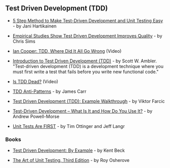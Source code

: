 ## Test Driven Development (TDD)

- [5 Step Method to Make Test-Driven Development and Unit Testing Easy](https://codeutopia.net/blog/2016/10/10/5-step-method-to-make-test-driven-development-and-unit-testing-easy/) - by Jani Hartikainen

- [Empirical Studies Show Test Driven Development Improves Quality](https://www.infoq.com/news/2009/03/TDD-Improves-Quality) - by Chris Sims

- [Ian Cooper: TDD, Where Did It All Go Wrong](https://vimeo.com/68375232) (Video)

- [Introduction to Test Driven Development (TDD)](http://agiledata.org/essays/tdd.html) - by Scott W. Ambler. "Test-driven development (TDD) is a development technique where you must first write a test that fails before you write new functional code."

- [Is TDD Dead?](https://www.youtube.com/watch?v=z9quxZsLcfo) (Video)

- [TDD Anti-Patterns](https://web.archive.org/web/20160304022521/http://blog.james-carr.org/2006/11/03/tdd-anti-patterns/) - by James Carr

- [Test Driven Development (TDD): Example Walkthrough](https://technologyconversations.com/2013/12/20/test-driven-development-tdd-example-walkthrough/) - by Viktor Farcic

- [Test-Driven Development – What Is It and How Do You Use It?](https://airbrake.io/blog/sdlc/test-driven-development) - by Andrew Powell-Morse

- [Unit Tests Are FIRST](https://pragprog.com/magazines/2012-01/unit-tests-are-first) - by Tim Ottinger and Jeff Langr

### Books

- [Test Driven Development: By Example](https://www.amazon.com/Test-Driven-Development-Kent-Beck/dp/0321146530/) - by Kent Beck

- [The Art of Unit Testing, Third Edition](https://www.manning.com/books/the-art-of-unit-testing-third-edition) - by Roy Osherove
